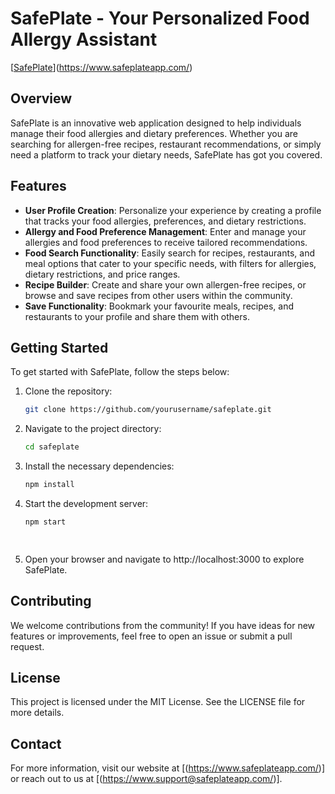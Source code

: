 # SafePlate - Your Personalized Food Allergy Assistant

[[SafePlate](https://www.safeplateapp.com/)](https://www.safeplateapp.com/)

## Overview

SafePlate is an innovative web application designed to help individuals manage their food allergies and dietary preferences. Whether you are searching for allergen-free recipes, restaurant recommendations, or simply need a platform to track your dietary needs, SafePlate has got you covered.

## Features

- **User Profile Creation**: Personalize your experience by creating a profile that tracks your food allergies, preferences, and dietary restrictions.
- **Allergy and Food Preference Management**: Enter and manage your allergies and food preferences to receive tailored recommendations.
- **Food Search Functionality**: Easily search for recipes, restaurants, and meal options that cater to your specific needs, with filters for allergies, dietary restrictions, and price ranges.
- **Recipe Builder**: Create and share your own allergen-free recipes, or browse and save recipes from other users within the community.
- **Save Functionality**: Bookmark your favourite meals, recipes, and restaurants to your profile and share them with others.

## Getting Started

To get started with SafePlate, follow the steps below:

1. Clone the repository:

   ```bash
   git clone https://github.com/yourusername/safeplate.git


2. Navigate to the project directory:

   ```bash
   cd safeplate

   
 3. Install the necessary dependencies:
   
      ```bash
      npm install

    
   4. Start the development server:
   
      ```bash
      npm start

   
   5. Open your browser and navigate to http://localhost:3000 to explore SafePlate.

   
   ## Contributing
   
   We welcome contributions from the community! If you have ideas for new features or improvements, feel free to open an issue or submit a pull request.
   
   ## License
   
   This project is licensed under the MIT License. See the LICENSE file for more details.
   
   ## Contact
   
   For more information, visit our website at [(https://www.safeplateapp.com/)] or reach out to us at [(https://www.support@safeplateapp.com/)].
